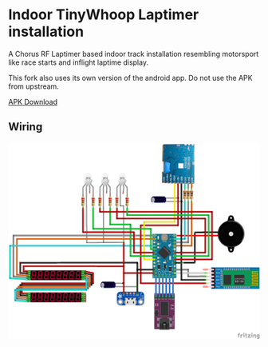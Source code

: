 # Indoor TinyWhoop Laptimer installation

A Chorus RF Laptimer based indoor track installation resembling motorsport like race starts and inflight laptime display.

This fork also uses its own version of the android app. Do not use the APK from upstream.

<a href="ChorusRFLaptimer-release.apk">APK Download</a>

## Wiring

<img src="docs/img/wiring.png" align="left"/>



